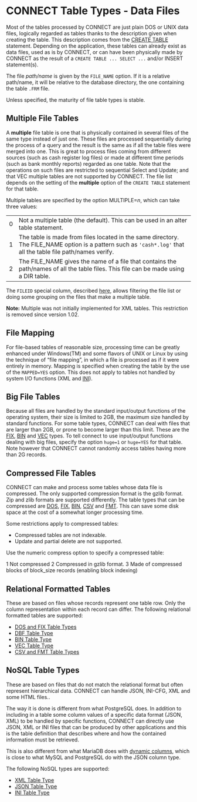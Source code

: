 # CONNECT Table Types - Data Files

Most of the tables processed by CONNECT are just plain DOS or UNIX data files,
logically regarded as tables thanks to the description given when creating
the table. This description comes from the [CREATE TABLE](/sql-statements-structure/sql-statements/data-definition/create/create-table/)
statement. Depending on the application, these tables can already exist as data
files, used as is by CONNECT, or can have been physically made by CONNECT as
the result of a `CREATE TABLE ... SELECT ...` and/or INSERT statement(s).

The file <em>path/name</em> is given by the `FILE_NAME` option. If it is a
relative path/name, it will be relative to the database directory, the one
containing the table `.FRM` file.

Unless specified, the maturity of file table types is stable.

## Multiple File Tables

A <strong>multiple</strong> file table is one that is physically contained in several files
of the same type instead of just one. These files are processed sequentially
during the process of a query and the result is the same as if all the table
files were merged into one. This is great to process files coming from
different sources (such as cash register log files) or made at different time
periods (such as bank monthly reports) regarded as one table. Note that the
operations on such files are restricted to sequential Select and Update; and
that VEC multiple tables are not supported by CONNECT. The file list depends on
the setting of the <strong>multiple</strong> option of the `CREATE TABLE` statement for
that table.

Multiple tables are specified by the option MULTIPLE=<em>n</em>, which can take
three values:

<table><tbody><tr><td>0</td><td>Not a multiple table (the default). This can be used in an alter table statement.</td></tr>
<tr><td>1</td><td>The table is made from files located in the same directory. The FILE_NAME option is a pattern such as <code>'cash*.log'</code> that all the table file path/names verify.</td></tr>
<tr><td>2</td><td>The FILE_NAME gives the name of a file that contains the path/names of all the table files. This file can be made using a DIR table.</td></tr>
</tbody></table>

The `FILEID` special column, described
[here](/columns-storage-engines-and-plugins/storage-engines/connect/using-connect/using-connect-virtual-and-special-columns/), allows filtering the file
list or doing some grouping on the files that make a multiple table.

<strong>Note:</strong> Multiple was not initially implemented for XML tables. This
restriction is removed since version 1.02.

## File Mapping

For file-based tables of reasonable size, processing time can be greatly
enhanced under Windows(TM) and some flavors of UNIX or Linux by using the
technique of “file mapping”, in which a file is processed as if it were
entirely in memory. Mapping is specified when creating the table by the use of
the `MAPPED=YES` option. This does not apply to tables not handled by system
I/O functions (<a undefined>XML</a> and
 [INI](/columns-storage-engines-and-plugins/storage-engines/connect/connect-table-types/connect-ini-table-type/)).

## Big File Tables

Because all files are handled by the standard input/output functions of the
operating system, their size is limited to 2GB, the maximum size handled by
standard functions. For some table types, CONNECT can deal with files that are
larger than 2GB, or prone to become larger than this limit. These are the [FIX](/columns-storage-engines-and-plugins/storage-engines/connect/connect-table-types/connect-dos-and-fix-table-types/),
[BIN](/columns-storage-engines-and-plugins/storage-engines/connect/connect-table-types/connect-bin-table-type/) and [VEC](/columns-storage-engines-and-plugins/storage-engines/connect/connect-table-types/connect-vec-table-type/) types. To tell
connect to use input/output functions dealing with big files, specify the
option `huge=1` or `huge=YES` for that table. Note however that CONNECT
cannot randomly access tables having more than 2G records.

## Compressed File Tables

CONNECT can make and process some tables whose data file is compressed. The
only supported compression format is the gzlib format. Zip and zlib formats are
supported differently. The table types that can be compressed are
[DOS](/columns-storage-engines-and-plugins/storage-engines/connect/connect-table-types/connect-dos-and-fix-table-types/),
[FIX](connect-dos-and-fix-table-typess),
[BIN](/columns-storage-engines-and-plugins/storage-engines/connect/connect-table-types/connect-bin-table-type/),
[CSV](/columns-storage-engines-and-plugins/storage-engines/connect/connect-table-types/connect-csv-and-fmt-table-types/) and
[FMT](/columns-storage-engines-and-plugins/storage-engines/connect/connect-table-types/connect-csv-and-fmt-table-types/). This can save some disk space
at the cost of a somewhat longer processing time.

Some restrictions apply to compressed tables:

- Compressed tables are not indexable.
- Update and partial delete are not supported.

Use the numeric compress option to specify a compressed table:

1 Not compressed
2 Compressed in gzlib format.
3 Made of compressed blocks of block_size records (enabling block indexing)

## Relational Formatted Tables

These are based on files whose records represent one table row. Only the column representation within each record can differ. The following relational formatted tables are supported:

- [DOS and FIX Table Types](/columns-storage-engines-and-plugins/storage-engines/connect/connect-table-types/connect-dos-and-fix-table-types/)
- [DBF Table Type](/columns-storage-engines-and-plugins/storage-engines/connect/connect-table-types/connect-dbf-table-type/)
- [BIN Table Type](/columns-storage-engines-and-plugins/storage-engines/connect/connect-table-types/connect-bin-table-type/)
- [VEC Table Type](/columns-storage-engines-and-plugins/storage-engines/connect/connect-table-types/connect-vec-table-type/)
- [CSV and FMT Table Types](/columns-storage-engines-and-plugins/storage-engines/connect/connect-table-types/connect-csv-and-fmt-table-types/)

## NoSQL Table Types

These are based on files that do not match the relational format but often represent hierarchical data. CONNECT can handle JSON, INI-CFG, XML and some HTML files..

The way it is done is different from what PostgreSQL does. In addition to including in a table some column values of a specific data format (JSON, XML) to be handled by specific functions, CONNECT can directly use JSON, XML or INI files that can be produced by other applications and this is the table definition that describes where and how the contained information must be retrieved.

This is also different from what MariaDB does with [dynamic columns](/sql-statements-structure/nosql/dynamic-columns/), which is close to what MySQL and PostgreSQL do with the JSON column type.

The following NoSQL types are supported:

- [XML Table Type](/columns-storage-engines-and-plugins/storage-engines/connect/connect-table-types/connect-xml-table-type/)
- [JSON Table Type](/columns-storage-engines-and-plugins/storage-engines/connect/connect-table-types/connect-json-table-type/)
- [INI Table Type](/columns-storage-engines-and-plugins/storage-engines/connect/connect-table-types/connect-ini-table-type/)

